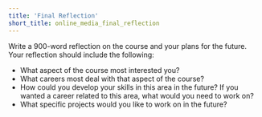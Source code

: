 ```yaml
---
title: 'Final Reflection'
short_title: online_media_final_reflection
---
```


Write a 900-word reflection on the course and your plans for the future. Your reflection should include the following:

- What aspect of the course most interested you?
- What careers most deal with that aspect of the course?
- How could you develop your skills in this area in the future? If you wanted a career related to this area, what would you need to work on?
- What specific projects would you like to work on in the future? 

